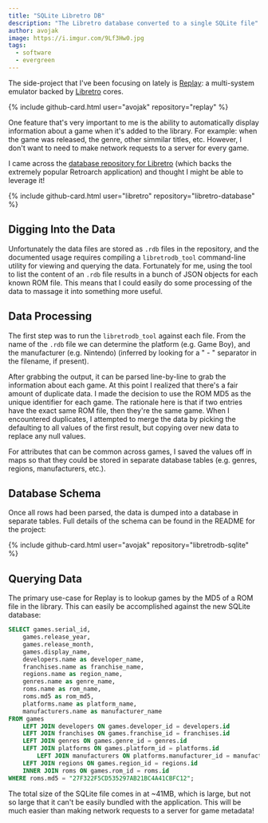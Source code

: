 ```yaml
---
title: "SQLite Libretro DB"
description: "The Libretro database converted to a single SQLite file"
author: avojak
image: https://i.imgur.com/9Lf3Hw0.jpg
tags:
  - software
  - evergreen
---
```


The side-project that I've been focusing on lately is [Replay](https://github.com/avojak/replay): a multi-system emulator backed by [Libretro](https://libretro.com) cores.

{% include github-card.html
  user="avojak"
  repository="replay"
%}

One feature that's very important to me is the ability to automatically display information about a game when
it's added to the library. For example: when the game was released, the genre, other simmilar titles, etc. However, I don't want to need to make
network requests to a server for every game.

I came across the [database repository for Libretro](https://github.com/libretro/libretro-database) (which backs the extremely popular Retroarch application) and thought I might be able to leverage it! 

{% include github-card.html
  user="libretro"
  repository="libretro-database"
%}

## Digging Into the Data

Unfortunately the data files are stored as `.rdb` files in the repository, and the documented usage requires compiling
a `libretrodb_tool` command-line utility for viewing and querying the data. Fortunately for me, using the tool to list the content of an `.rdb` file results in
a bunch of JSON objects for each known ROM file. This means that I could easily do some processing of the data to massage it into something more useful.

## Data Processing

The first step was to run the `libretrodb_tool` against each file. From the name of the `.rdb` file we can determine the platform (e.g. Game Boy), and the manufacturer (e.g. Nintendo) (inferred by looking for a " - " separator in the filename, if present).

After grabbing the output, it can be parsed line-by-line to grab the information about each game. At this point I realized that there's a fair amount of duplicate data. I made the decision to use the ROM MD5 as the unique identifier for each game. The rationale here is that if two entries have the exact same ROM file, then they're the same game.
When I encountered duplicates, I attempted to merge the data by picking the defaulting to all values of the first result, but copying over new data to replace any null values. 

For attributes that can be common across games, I saved the values off in maps so that they could be stored in separate database tables (e.g. genres, regions, manufacturers, etc.).

## Database Schema

Once all rows had been parsed, the data is dumped into a database in separate tables. Full details of the schema can be found in the README for the project:

{% include github-card.html
  user="avojak"
  repository="libretrodb-sqlite"
%}

## Querying Data

The primary use-case for Replay is to lookup games by the MD5 of a ROM file in the library. This can easily be accomplished against the new SQLite database:

```sql
SELECT games.serial_id,
	games.release_year,
	games.release_month,
	games.display_name,
	developers.name as developer_name,
	franchises.name as franchise_name,
	regions.name as region_name,
	genres.name as genre_name,
	roms.name as rom_name,
	roms.md5 as rom_md5,
	platforms.name as platform_name,
	manufacturers.name as manufacturer_name
FROM games
	LEFT JOIN developers ON games.developer_id = developers.id
	LEFT JOIN franchises ON games.franchise_id = franchises.id
	LEFT JOIN genres ON games.genre_id = genres.id
	LEFT JOIN platforms ON games.platform_id = platforms.id
		LEFT JOIN manufacturers ON platforms.manufacturer_id = manufacturers.id
	LEFT JOIN regions ON games.region_id = regions.id
	INNER JOIN roms ON games.rom_id = roms.id
WHERE roms.md5 = "27F322F5CD535297AB21BC4A41CBFC12";
```

The total size of the SQLite file comes in at ~41MB, which is large, but not so large that it can't be easily bundled with the application.
This will be much easier than making network requests to a server for game metadata!